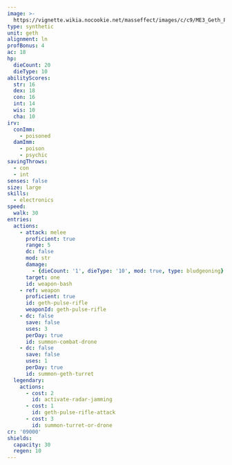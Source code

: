 ```yaml
---
image: >-
  https://vignette.wikia.nocookie.net/masseffect/images/c/c9/ME3_Geth_Prime.png/revision/latest/scale-to-width-down/229?cb=20120403192110
type: synthetic
unit: geth
alignment: ln
profBonus: 4
ac: 18
hp:
  dieCount: 20
  dieType: 10
abilityScores:
  str: 16
  dex: 18
  con: 16
  int: 14
  wis: 10
  cha: 10
irv:
  conImm:
    - poisoned
  damImm:
    - poison
    - psychic
savingThrows:
  - con
  - int
senses: false
size: large
skills:
  - electronics
speed:
  walk: 30
entries:
  actions:
    - attack: melee
      proficient: true
      range: 5
      dc: false
      mod: str
      damage:
        - {dieCount: '1', dieType: '10', mod: true, type: bludgeoning}
      target: one
      id: weapon-bash
    - ref: weapon
      proficient: true
      id: geth-pulse-rifle
      weaponId: geth-pulse-rifle
    - dc: false
      save: false
      uses: 3
      perDay: true
      id: summon-combat-drone
    - dc: false
      save: false
      uses: 1
      perDay: true
      id: summon-geth-turret
  legendary:
    actions:
      - cost: 2
        id: activate-radar-jamming
      - cost: 1
        id: geth-pulse-rifle-attack
      - cost: 3
        id: summon-turret-or-drone
cr: '09000'
shields:
  capacity: 30
  regen: 10
---
```

